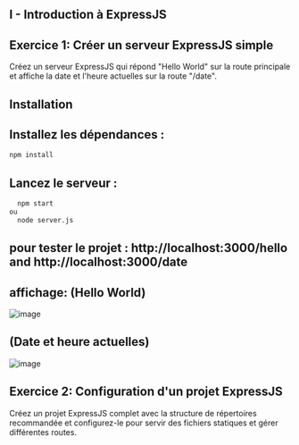 ## I - Introduction à ExpressJS
## Exercice 1: Créer un serveur ExpressJS simple
Créez un serveur ExpressJS qui répond "Hello World" sur la route principale et affiche la date et l'heure actuelles sur la route "/date".
## Installation
## Installez les dépendances :
   ``` bash command 
npm install
 ```

## Lancez le serveur :
 ``` bash command 
   npm start
ou
   node server.js
 ```
## pour tester le projet : http://localhost:3000/hello  and http://localhost:3000/date  
## affichage: (Hello World)

   ![image](https://github.com/user-attachments/assets/3abb1602-853c-44c2-b873-9a4f32be3c44)

## (Date et heure actuelles)
![image](https://github.com/user-attachments/assets/8ece7686-b31a-4e56-a912-b4ef4b691c87)

## Exercice 2: Configuration d'un projet ExpressJS
Créez un projet ExpressJS complet avec la structure de répertoires recommandée et configurez-le pour servir des fichiers statiques et gérer différentes routes.


   





     

    
